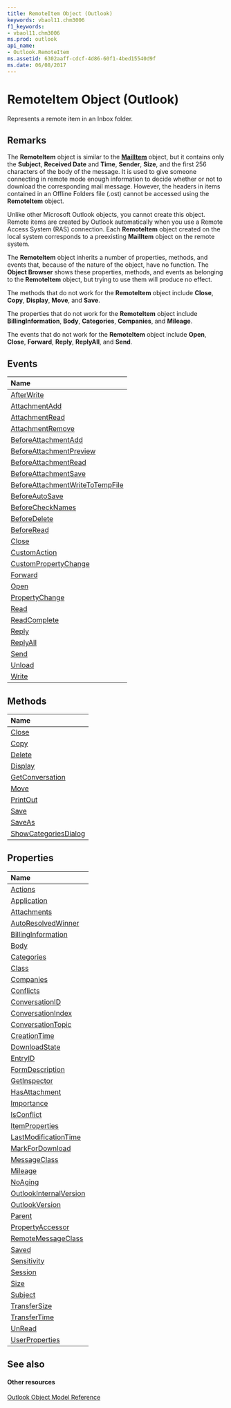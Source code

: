 ```yaml
---
title: RemoteItem Object (Outlook)
keywords: vbaol11.chm3006
f1_keywords:
- vbaol11.chm3006
ms.prod: outlook
api_name:
- Outlook.RemoteItem
ms.assetid: 6302aaff-cdcf-4d86-60f1-4bed15540d9f
ms.date: 06/08/2017
---
```



# RemoteItem Object (Outlook)

Represents a remote item in an Inbox folder.


## Remarks

The **RemoteItem** object is similar to the **[MailItem](mailitem-object-outlook.md)** object, but it contains only the **Subject**, **Received Date** and **Time**, **Sender**, **Size**, and the first 256 characters of the body of the message. It is used to give someone connecting in remote mode enough information to decide whether or not to download the corresponding mail message. However, the headers in items contained in an Offline Folders file (.ost) cannot be accessed using the **RemoteItem** object.

Unlike other Microsoft Outlook objects, you cannot create this object. Remote items are created by Outlook automatically when you use a Remote Access System (RAS) connection. Each **RemoteItem** object created on the local system corresponds to a preexisting **MailItem** object on the remote system.

The **RemoteItem** object inherits a number of properties, methods, and events that, because of the nature of the object, have no function. The **Object Browser** shows these properties, methods, and events as belonging to the **RemoteItem** object, but trying to use them will produce no effect.

The methods that do not work for the **RemoteItem** object include **Close**, **Copy**, **Display**, **Move**, and **Save**.

The properties that do not work for the **RemoteItem** object include **BillingInformation**, **Body**, **Categories**, **Companies**, and **Mileage**.

The events that do not work for the **RemoteItem** object include **Open**, **Close**, **Forward**, **Reply**, **ReplyAll**, and **Send**.


## Events



|**Name**|
|:-----|
|[AfterWrite](remoteitem-afterwrite-event-outlook.md)|
|[AttachmentAdd](remoteitem-attachmentadd-event-outlook.md)|
|[AttachmentRead](remoteitem-attachmentread-event-outlook.md)|
|[AttachmentRemove](remoteitem-attachmentremove-event-outlook.md)|
|[BeforeAttachmentAdd](remoteitem-beforeattachmentadd-event-outlook.md)|
|[BeforeAttachmentPreview](remoteitem-beforeattachmentpreview-event-outlook.md)|
|[BeforeAttachmentRead](remoteitem-beforeattachmentread-event-outlook.md)|
|[BeforeAttachmentSave](remoteitem-beforeattachmentsave-event-outlook.md)|
|[BeforeAttachmentWriteToTempFile](remoteitem-beforeattachmentwritetotempfile-event-outlook.md)|
|[BeforeAutoSave](remoteitem-beforeautosave-event-outlook.md)|
|[BeforeCheckNames](remoteitem-beforechecknames-event-outlook.md)|
|[BeforeDelete](remoteitem-beforedelete-event-outlook.md)|
|[BeforeRead](remoteitem-beforeread-event-outlook.md)|
|[Close](remoteitem-close-event-outlook.md)|
|[CustomAction](remoteitem-customaction-event-outlook.md)|
|[CustomPropertyChange](remoteitem-custompropertychange-event-outlook.md)|
|[Forward](remoteitem-forward-event-outlook.md)|
|[Open](remoteitem-open-event-outlook.md)|
|[PropertyChange](remoteitem-propertychange-event-outlook.md)|
|[Read](remoteitem-read-event-outlook.md)|
|[ReadComplete](remoteitem-readcomplete-event-outlook.md)|
|[Reply](remoteitem-reply-event-outlook.md)|
|[ReplyAll](remoteitem-replyall-event-outlook.md)|
|[Send](remoteitem-send-event-outlook.md)|
|[Unload](remoteitem-unload-event-outlook.md)|
|[Write](remoteitem-write-event-outlook.md)|

## Methods



|**Name**|
|:-----|
|[Close](remoteitem-close-method-outlook.md)|
|[Copy](remoteitem-copy-method-outlook.md)|
|[Delete](remoteitem-delete-method-outlook.md)|
|[Display](remoteitem-display-method-outlook.md)|
|[GetConversation](remoteitem-getconversation-method-outlook.md)|
|[Move](remoteitem-move-method-outlook.md)|
|[PrintOut](remoteitem-printout-method-outlook.md)|
|[Save](remoteitem-save-method-outlook.md)|
|[SaveAs](remoteitem-saveas-method-outlook.md)|
|[ShowCategoriesDialog](remoteitem-showcategoriesdialog-method-outlook.md)|

## Properties



|**Name**|
|:-----|
|[Actions](remoteitem-actions-property-outlook.md)|
|[Application](remoteitem-application-property-outlook.md)|
|[Attachments](remoteitem-attachments-property-outlook.md)|
|[AutoResolvedWinner](remoteitem-autoresolvedwinner-property-outlook.md)|
|[BillingInformation](remoteitem-billinginformation-property-outlook.md)|
|[Body](remoteitem-body-property-outlook.md)|
|[Categories](remoteitem-categories-property-outlook.md)|
|[Class](remoteitem-class-property-outlook.md)|
|[Companies](remoteitem-companies-property-outlook.md)|
|[Conflicts](remoteitem-conflicts-property-outlook.md)|
|[ConversationID](remoteitem-conversationid-property-outlook.md)|
|[ConversationIndex](remoteitem-conversationindex-property-outlook.md)|
|[ConversationTopic](remoteitem-conversationtopic-property-outlook.md)|
|[CreationTime](remoteitem-creationtime-property-outlook.md)|
|[DownloadState](remoteitem-downloadstate-property-outlook.md)|
|[EntryID](remoteitem-entryid-property-outlook.md)|
|[FormDescription](remoteitem-formdescription-property-outlook.md)|
|[GetInspector](remoteitem-getinspector-property-outlook.md)|
|[HasAttachment](remoteitem-hasattachment-property-outlook.md)|
|[Importance](remoteitem-importance-property-outlook.md)|
|[IsConflict](remoteitem-isconflict-property-outlook.md)|
|[ItemProperties](remoteitem-itemproperties-property-outlook.md)|
|[LastModificationTime](remoteitem-lastmodificationtime-property-outlook.md)|
|[MarkForDownload](remoteitem-markfordownload-property-outlook.md)|
|[MessageClass](remoteitem-messageclass-property-outlook.md)|
|[Mileage](remoteitem-mileage-property-outlook.md)|
|[NoAging](remoteitem-noaging-property-outlook.md)|
|[OutlookInternalVersion](remoteitem-outlookinternalversion-property-outlook.md)|
|[OutlookVersion](remoteitem-outlookversion-property-outlook.md)|
|[Parent](remoteitem-parent-property-outlook.md)|
|[PropertyAccessor](remoteitem-propertyaccessor-property-outlook.md)|
|[RemoteMessageClass](remoteitem-remotemessageclass-property-outlook.md)|
|[Saved](remoteitem-saved-property-outlook.md)|
|[Sensitivity](remoteitem-sensitivity-property-outlook.md)|
|[Session](remoteitem-session-property-outlook.md)|
|[Size](remoteitem-size-property-outlook.md)|
|[Subject](remoteitem-subject-property-outlook.md)|
|[TransferSize](remoteitem-transfersize-property-outlook.md)|
|[TransferTime](remoteitem-transfertime-property-outlook.md)|
|[UnRead](remoteitem-unread-property-outlook.md)|
|[UserProperties](remoteitem-userproperties-property-outlook.md)|

## See also


#### Other resources


[Outlook Object Model Reference](http://msdn.microsoft.com/library/73221b13-d8d8-99b8-3394-b95dbbfd5ddc%28Office.15%29.aspx)
